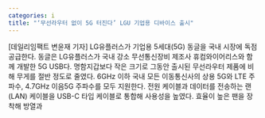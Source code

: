 ```yaml
---
categories: i
title: "‘무선라우터 없이 5G 터진다’ LGU 기업용 디바이스 출시"
---
```

[데일리임팩트 변윤재 기자] LG유플러스가 기업용 5세대(5G) 동글을 국내 시장에 독점 공급한다. 동글은 LG유플러스가 국내 강소 무선통신장비 제조사 휴컴와이어리스와 함께 개발한 5G USB다. 명함지갑보다 작은 크기로 그동안 출시된 무선라우터 제품에 비해 무게를 절반 정도로 줄였다. 6GHz 이하 국내 모든 이동통신사의 상용 5G와 LTE 주파수, 4.7GHz 이음5G 주파수를 모두 지원한다. 전원 케이블과 데이터를 전송하는 랜(LAN) 케이블을 USB-C 타입 케이블로 통합해 사용성을 높였다. 효율이 높은 팬을 장착해 방열과